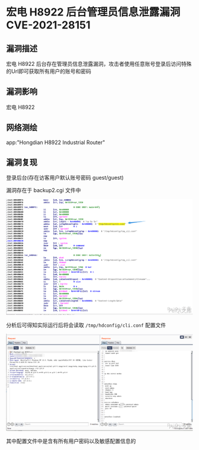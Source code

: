 # 宏电 H8922 后台管理员信息泄露漏洞 CVE-2021-28151

## 漏洞描述

宏电 H8922 后台存在管理员信息泄露漏洞，攻击者使用任意账号登录后访问特殊的Url即可获取所有用户的账号和密码

## 漏洞影响

<a-checkbox checked>宏电 H8922</a-checkbox></br>

## 网络测绘

<a-checkbox checked>app:"Hongdian H8922 Industrial Router"</a-checkbox></br>

## 漏洞复现

登录后台(存在访客用户默认账号密码 guest/guest)

漏洞存在于 backup2.cgi 文件中



![img](../../../.vuepress/public/img/hd-4.png)



分析后可得知实际运行后将会读取 `/tmp/hdconfig/cli.conf` 配置文件



![img](../../../.vuepress/public/img/hd-5.png)



其中配置文件中是含有所有用户密码以及敏感配置信息的